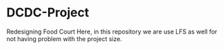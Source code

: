 # DCDC-Project
Redesigning Food Court
Here, in this repository we are use LFS as well for not having problem with the project size. 
